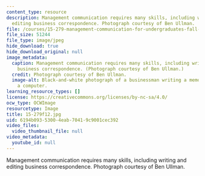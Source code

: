 ```yaml
---
content_type: resource
description: Management communication requires many skills, including writing and
  editing business correspondence. Photograph courtesy of Ben Ullman.
file: /courses/15-279-management-communication-for-undergraduates-fall-2012/6194b09353004eab70419c9001cec392_15-279f12.jpg
file_size: 51244
file_type: image/jpeg
hide_download: true
hide_download_original: null
image_metadata:
  caption: Management communication requires many skills, including writing and editing
    business correspondence. (Photograph courtesy of Ben Ullman.)
  credit: Photograph courtesy of Ben Ullman.
  image-alt: Black-and-white photograph of a businessman writing a memo in front of
    a computer.
learning_resource_types: []
license: https://creativecommons.org/licenses/by-nc-sa/4.0/
ocw_type: OCWImage
resourcetype: Image
title: 15-279f12.jpg
uid: 6194b093-5300-4eab-7041-9c9001cec392
video_files:
  video_thumbnail_file: null
video_metadata:
  youtube_id: null
---
```

Management communication requires many skills, including writing and editing business correspondence. Photograph courtesy of Ben Ullman.